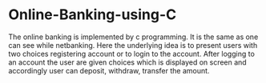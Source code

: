 # Online-Banking-using-C

The online banking is implemented by c programming. It is the same as one can see
while netbanking. Here the underlying idea is to present users with two choices
registering account or to login to the account. After logging to an account the user are
given choices which is displayed on screen and accordingly user can
deposit, withdraw, transfer the amount. 
